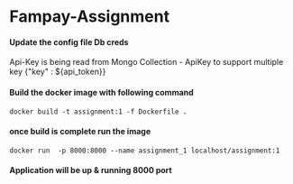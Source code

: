 # Fampay-Assignment

#### Update the config file Db creds 

Api-Key is being read from Mongo Collection - ApiKey to support multiple key
{"key" : ${api_token}}
 

#### Build the docker image with following command
```
docker build -t assignment:1 -f Dockerfile .
```
#### once build is complete run the image 
```
docker run  -p 8000:8000 --name assignment_1 localhost/assignment:1
```
#### Application will be up & running 8000 port